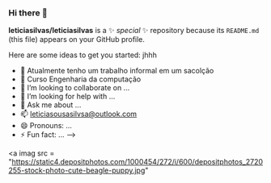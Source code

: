 ### Hi there 👋


**leticiasilvas/leticiasilvas** is a ✨ _special_ ✨ repository because its `README.md` (this file) appears on your GitHub profile.

Here are some ideas to get you started: jhhh

- 🔭 Atualmente tenho um trabalho informal em um sacolção
- 🌱 Curso Engenharia da computação
- 👯 I’m looking to collaborate on ...
- 🤔 I’m looking for help with ...
- 💬 Ask me about ...
- 📫 leticiasousasilvsa@outlook.com
- 😄 Pronouns: ...
- ⚡ Fun fact: ...
-->


<a imag src = "https://static4.depositphotos.com/1000454/272/i/600/depositphotos_2720255-stock-photo-cute-beagle-puppy.jpg" </a>
